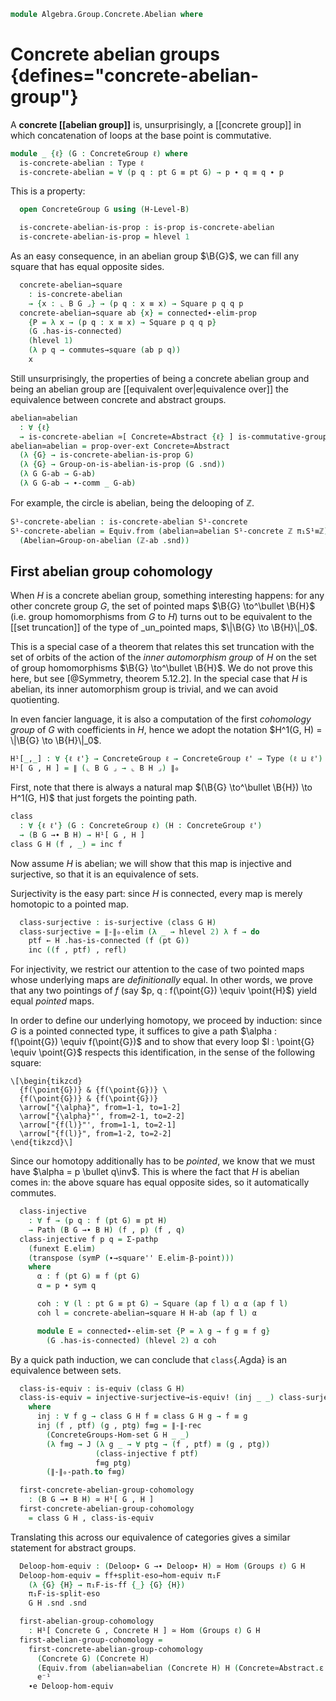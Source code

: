 <!--
```agda
open import 1Lab.Path.Reasoning
open import 1Lab.Prelude

open import Algebra.Group.Instances.Integers
open import Algebra.Group.Cat.Base
open import Algebra.Group.Concrete
open import Algebra.Group.Ab

open import Cat.Functor.Equivalence
open import Cat.Morphism

open import Data.Set.Truncation

open import Homotopy.Space.Delooping
open import Homotopy.Connectedness
open import Homotopy.Space.Circle

open ConcreteGroup
```
-->

```agda
module Algebra.Group.Concrete.Abelian where
```

# Concrete abelian groups {defines="concrete-abelian-group"}

A **concrete [[abelian group]]** is, unsurprisingly, a [[concrete group]] in which
concatenation of loops at the base point is commutative.

```agda
module _ {ℓ} (G : ConcreteGroup ℓ) where
  is-concrete-abelian : Type ℓ
  is-concrete-abelian = ∀ (p q : pt G ≡ pt G) → p ∙ q ≡ q ∙ p
```

This is a property:

```agda
  open ConcreteGroup G using (H-Level-B)

  is-concrete-abelian-is-prop : is-prop is-concrete-abelian
  is-concrete-abelian-is-prop = hlevel 1
```

As an easy consequence, in an abelian group $\B{G}$, we can fill any square
that has equal opposite sides.

```agda
  concrete-abelian→square
    : is-concrete-abelian
    → {x : ⌞ B G ⌟} → (p q : x ≡ x) → Square p q q p
  concrete-abelian→square ab {x} = connected∙-elim-prop
    {P = λ x → (p q : x ≡ x) → Square p q q p}
    (G .has-is-connected)
    (hlevel 1)
    (λ p q → commutes→square (ab p q))
    x
```

Still unsurprisingly, the properties of being a concrete abelian group
and being an abelian group are [[equivalent over|equivalence over]]
the equivalence between concrete and abstract groups.

```agda
abelian≃abelian
  : ∀ {ℓ}
  → is-concrete-abelian ≃[ Concrete≃Abstract {ℓ} ] is-commutative-group
abelian≃abelian = prop-over-ext Concrete≃Abstract
  (λ {G} → is-concrete-abelian-is-prop G)
  (λ {G} → Group-on-is-abelian-is-prop (G .snd))
  (λ G G-ab → G-ab)
  (λ G G-ab → ∙-comm _ G-ab)
```

For example, the circle is abelian, being the delooping of $\mathbb{Z}$.

```agda
S¹-concrete-abelian : is-concrete-abelian S¹-concrete
S¹-concrete-abelian = Equiv.from (abelian≃abelian S¹-concrete ℤ π₁S¹≡ℤ)
  (Abelian→Group-on-abelian (ℤ-ab .snd))
```

## First abelian group cohomology

When $H$ is a concrete abelian group, something interesting happens: for any
other concrete group $G$, the set of pointed maps $\B{G} \to^\bullet \B{H}$ (i.e.
group homomorphisms from $G$ to $H$) turns out to be equivalent to the
[[set truncation]] of the type of _un_pointed maps, $\|\B{G} \to \B{H}\|_0$.

This is a special case of a theorem that relates this set truncation with the set
of orbits of the action of the _inner automorphism group_ of $H$ on the set of group
homomorphisms $\B{G} \to^\bullet \B{H}$. We do not prove this here, but see
[@Symmetry, theorem 5.12.2]. In the special case that $H$ is abelian, its inner
automorphism group is trivial, and we can avoid quotienting.

In even fancier language, it is also a computation of the first _cohomology group_
of $G$ with coefficients in $H$, hence we adopt the notation
$H^1(G, H) = \|\B{G} \to \B{H}\|_0$.

```agda
H¹[_,_] : ∀ {ℓ ℓ'} → ConcreteGroup ℓ → ConcreteGroup ℓ' → Type (ℓ ⊔ ℓ')
H¹[ G , H ] = ∥ (⌞ B G ⌟ → ⌞ B H ⌟) ∥₀
```

First, note that there is always a natural map $(\B{G} \to^\bullet \B{H}) \to
H^1(G, H)$ that just forgets the pointing path.

```agda
class
  : ∀ {ℓ ℓ'} (G : ConcreteGroup ℓ) (H : ConcreteGroup ℓ')
  → (B G →∙ B H) → H¹[ G , H ]
class G H (f , _) = inc f
```

Now assume $H$ is abelian; we will show that this map is injective and surjective,
so that it is an equivalence of sets.

<!--
```agda
module _ {ℓ ℓ'}
  (G : ConcreteGroup ℓ)
  (H : ConcreteGroup ℓ') (H-ab : is-concrete-abelian H)
  where
  open ConcreteGroup H using (H-Level-B)
```
-->

Surjectivity is the easy part: since $H$ is connected, every map is merely
homotopic to a pointed map.

```agda
  class-surjective : is-surjective (class G H)
  class-surjective = ∥-∥₀-elim (λ _ → hlevel 2) λ f → do
    ptf ← H .has-is-connected (f (pt G))
    inc ((f , ptf) , refl)
```

For injectivity, we restrict our attention to the case of two pointed maps whose
underlying maps are _definitionally_ equal. In other words, we prove that any
two pointings of $f$ (say $p, q : f(\point{G}) \equiv \point{H}$) yield
equal _pointed_ maps.

In order to define our underlying homotopy, we proceed by induction: since
$G$ is a pointed connected type, it suffices to give a path $\alpha :
f(\point{G}) \equiv f(\point{G})$ and to show that every loop $l : \point{G}
\equiv \point{G}$ respects this identification, in the sense of the
following square:

```{.quiver}
\[\begin{tikzcd}
  {f(\point{G})} & {f(\point{G})} \
  {f(\point{G})} & {f(\point{G})}
  \arrow["{\alpha}", from=1-1, to=1-2]
  \arrow["{\alpha}"', from=2-1, to=2-2]
  \arrow["{f(l)}"', from=1-1, to=2-1]
  \arrow["{f(l)}", from=1-2, to=2-2]
\end{tikzcd}\]
```

Since our homotopy additionally has to be _pointed_, we know that we must have
$\alpha = p \bullet q\inv$. This is where the fact that $H$ is abelian
comes in: the above square has equal opposite sides, so it automatically commutes.

```agda
  class-injective
    : ∀ f → (p q : f (pt G) ≡ pt H)
    → Path (B G →∙ B H) (f , p) (f , q)
  class-injective f p q = Σ-pathp
    (funext E.elim)
    (transpose (symP (∙→square'' E.elim-β-point)))
    where
      α : f (pt G) ≡ f (pt G)
      α = p ∙ sym q

      coh : ∀ (l : pt G ≡ pt G) → Square (ap f l) α α (ap f l)
      coh l = concrete-abelian→square H H-ab (ap f l) α

      module E = connected∙-elim-set {P = λ g → f g ≡ f g}
        (G .has-is-connected) (hlevel 2) α coh
```

By a quick path induction, we can conclude that `class`{.Agda} is an equivalence
between sets.

```agda
  class-is-equiv : is-equiv (class G H)
  class-is-equiv = injective-surjective→is-equiv! (inj _ _) class-surjective
    where
      inj : ∀ f g → class G H f ≡ class G H g → f ≡ g
      inj (f , ptf) (g , ptg) f≡g = ∥-∥-rec
        (ConcreteGroups-Hom-set G H _ _)
        (λ f≡g → J (λ g _ → ∀ ptg → (f , ptf) ≡ (g , ptg))
                   (class-injective f ptf)
                   f≡g ptg)
        (∥-∥₀-path.to f≡g)

  first-concrete-abelian-group-cohomology
    : (B G →∙ B H) ≃ H¹[ G , H ]
  first-concrete-abelian-group-cohomology
    = class G H , class-is-equiv
```

Translating this across our equivalence of categories gives a similar statement
for abstract groups.

<!--
```agda
module _ {ℓ}
  (G : Group ℓ)
  (H : Group ℓ) (H-ab : is-commutative-group H)
  where
```
-->

```agda
  Deloop-hom-equiv : (Deloop∙ G →∙ Deloop∙ H) ≃ Hom (Groups ℓ) G H
  Deloop-hom-equiv = ff+split-eso→hom-equiv π₁F
    (λ {G} {H} → π₁F-is-ff {_} {G} {H})
    π₁F-is-split-eso
    G H .snd .snd

  first-abelian-group-cohomology
    : H¹[ Concrete G , Concrete H ] ≃ Hom (Groups ℓ) G H
  first-abelian-group-cohomology =
    first-concrete-abelian-group-cohomology
      (Concrete G) (Concrete H)
      (Equiv.from (abelian≃abelian (Concrete H) H (Concrete≃Abstract.ε H)) H-ab)
      e⁻¹
    ∙e Deloop-hom-equiv
```
